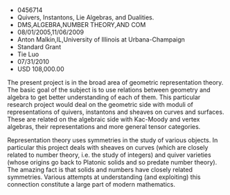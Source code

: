 
* 0456714
* Quivers, Instantons, Lie Algebras, and Dualities.
* DMS,ALGEBRA,NUMBER THEORY,AND COM
* 08/01/2005,11/06/2009
* Anton Malkin,IL,University of Illinois at Urbana-Champaign
* Standard Grant
* Tie Luo
* 07/31/2010
* USD 108,000.00

The present project is in the broad area of geometric representation theory.
The basic goal of the subject is to use relations between geometry and algebra
to get better understanding of each of them. This particular research project
would deal on the geometric side with moduli of representations of quivers,
instantons and sheaves on curves and surfaces. These are related on the
algebraic side with Kac-Moody and vertex algebras, their representations and
more general tensor categories.

Representation theory uses symmetries in the study of various objects. In
particular this project deals with sheaves on curves (which are closely related
to number theory, i.e. the study of integers) and quiver varieties (whose
origins go back to Platonic solids and so predate number theory). The amazing
fact is that solids and numbers have closely related symmetries. Various
attempts at understanding (and exploiting) this connection constitute a large
part of modern mathematics.

